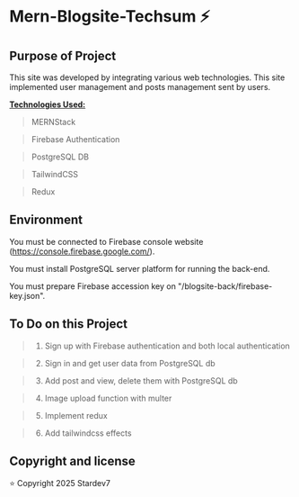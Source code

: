 # Mern-Blogsite-Techsum ⚡️

## Purpose of Project

This site was developed by integrating various web technologies. This site implemented user management and posts management sent by users.

<u><b>Technologies Used:</b></u>
> MERNStack

> Firebase Authentication

> PostgreSQL DB

> TailwindCSS

> Redux

## Environment

You must be connected to Firebase console website (https://console.firebase.google.com/).

You must install PostgreSQL server platform for running the back-end.

You must prepare Firebase accession key on "/blogsite-back/firebase-key.json".

## To Do on this Project

> 1. Sign up with Firebase authentication and both local authentication

> 2. Sign in and get user data from PostgreSQL db

> 3. Add post and view, delete them with PostgreSQL db

> 4. Image upload function with multer

> 5. Implement redux

> 6. Add tailwindcss effects

## Copyright and license

⭐️ Copyright 2025 Stardev7
